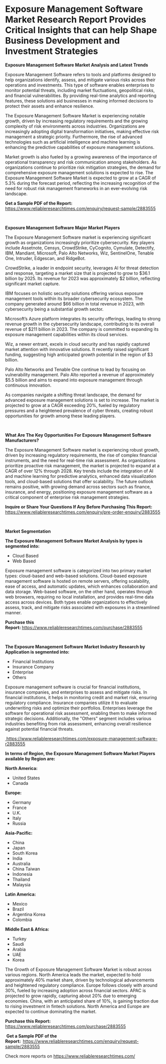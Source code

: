 <p><h1>Exposure Management Software Market Research Report Provides Critical Insights that can help Shape Business Development and Investment Strategies</h1></p><p><strong>Exposure Management Software Market Analysis and Latest Trends</strong></p>
<p><p>Exposure Management Software refers to tools and platforms designed to help organizations identify, assess, and mitigate various risks across their operations and investments. This type of software enables enterprises to monitor potential threats, including market fluctuations, geopolitical risks, and financial vulnerabilities. By providing real-time analytics and reporting features, these solutions aid businesses in making informed decisions to protect their assets and enhance resilience.</p><p>The Exposure Management Software Market is experiencing notable growth, driven by increasing regulatory requirements and the growing complexity of risk environments across industries. Organizations are increasingly adopting digital transformation initiatives, making effective risk management a strategic priority. Furthermore, the rise of advanced technologies such as artificial intelligence and machine learning is enhancing the predictive capabilities of exposure management solutions.</p><p>Market growth is also fueled by a growing awareness of the importance of operational transparency and risk communication among stakeholders. As organizations continue to prioritize risk mitigation strategies, the demand for comprehensive exposure management solutions is expected to rise. The Exposure Management Software Market is expected to grow at a CAGR of 5.3% during the forecast period, reflecting the increasing recognition of the need for robust risk management frameworks in an ever-evolving risk landscape.</p></p>
<p><strong>Get a Sample PDF of the Report:&nbsp;</strong> <a href="https://www.reliableresearchtimes.com/enquiry/request-sample/2883555?utm_campaign=2720&utm_medium=2&utm_source=Github&utm_content=ia&utm_term=13032025&utm_id=exposure-management-software">https://www.reliableresearchtimes.com/enquiry/request-sample/2883555</a></p>
<p>&nbsp;</p>
<p><strong>Exposure Management Software Major Market Players</strong></p>
<p><p>The Exposure Management Software market is experiencing significant growth as organizations increasingly prioritize cybersecurity. Key players include Assetnote, Censys, CrowdStrike, CyCognito, Cymulate, Detectify, IBM, Mandiant, Microsoft, Palo Alto Networks, Wiz, SentinelOne, Tenable One, Intruder, Edgescan, and RidgeBot.</p><p>CrowdStrike, a leader in endpoint security, leverages AI for threat detection and response, targeting a market size that is projected to grow to $36.1 billion by 2025. Its revenue for 2023 was approximately $2 billion, reflecting significant market capture.</p><p>IBM focuses on holistic security solutions offering various exposure management tools within its broader cybersecurity ecosystem. The company generated around $66 billion in total revenue in 2023, with cybersecurity being a substantial growth sector. </p><p>Microsoft’s Azure platform integrates its security offerings, leading to strong revenue growth in the cybersecurity landscape, contributing to its overall revenue of $211 billion in 2023. The company is committed to expanding its exposure management capabilities within its cloud services.</p><p>Wiz, a newer entrant, excels in cloud security and has rapidly captured market attention with innovative solutions. It recently raised significant funding, suggesting high anticipated growth potential in the region of $3 billion.</p><p>Palo Alto Networks and Tenable One continue to lead by focusing on vulnerability management. Palo Alto reported a revenue of approximately $5.5 billion and aims to expand into exposure management through continuous innovation.</p><p>As companies navigate a shifting threat landscape, the demand for advanced exposure management solutions is set to increase. The market is projected to grow at a CAGR exceeding 20%, fueled by regulatory pressures and a heightened prevalence of cyber threats, creating robust opportunities for growth among these leading players.</p></p>
<p>&nbsp;</p>
<p><strong>What Are The Key Opportunities For Exposure Management Software Manufacturers?</strong></p>
<p><p>The Exposure Management Software market is experiencing robust growth, driven by increasing regulatory requirements, the rise of complex financial instruments, and the need for real-time risk assessment. As organizations prioritize proactive risk management, the market is projected to expand at a CAGR of over 12% through 2028. Key trends include the integration of AI and machine learning for predictive analytics, enhanced data visualization tools, and cloud-based solutions that offer scalability. The future outlook remains positive, with growing demand across sectors such as finance, insurance, and energy, positioning exposure management software as a critical component of enterprise risk management strategies.</p></p>
<p><strong>Inquire or Share Your Questions If Any Before Purchasing This Report:</strong> <a href="https://www.reliableresearchtimes.com/enquiry/pre-order-enquiry/2883555?utm_campaign=2720&utm_medium=2&utm_source=Github&utm_content=ia&utm_term=13032025&utm_id=exposure-management-software">https://www.reliableresearchtimes.com/enquiry/pre-order-enquiry/2883555</a></p>
<p>&nbsp;</p>
<p><strong>Market Segmentation</strong></p>
<p><strong>The Exposure Management Software Market Analysis by types is segmented into:</strong></p>
<p><ul><li>Cloud Based</li><li>Web Based</li></ul></p>
<p><p>Exposure management software is categorized into two primary market types: cloud-based and web-based solutions. Cloud-based exposure management software is hosted on remote servers, offering scalability, ease of access, and automatic updates, which enhances collaboration and data storage. Web-based software, on the other hand, operates through web browsers, requiring no local installation, and provides real-time data access across devices. Both types enable organizations to effectively assess, track, and mitigate risks associated with exposures in a streamlined manner.</p></p>
<p><strong>Purchase this Report:&nbsp;</strong><a href="https://www.reliableresearchtimes.com/purchase/2883555?utm_campaign=2720&utm_medium=2&utm_source=Github&utm_content=ia&utm_term=13032025&utm_id=exposure-management-software">https://www.reliableresearchtimes.com/purchase/2883555</a></p>
<p>&nbsp;</p>
<p><strong>The Exposure Management Software Market Industry Research by Application is segmented into:</strong></p>
<p><ul><li>Financial Institutions</li><li>Insurance Company</li><li>Enterprise</li><li>Others</li></ul></p>
<p><p>Exposure management software is crucial for financial institutions, insurance companies, and enterprises to assess and mitigate risks. In financial institutions, it helps in monitoring credit and market risk, ensuring regulatory compliance. Insurance companies utilize it to evaluate underwriting risks and optimize their portfolios. Enterprises leverage the software for operational risk assessment, enabling them to make informed strategic decisions. Additionally, the "Others" segment includes various industries benefiting from risk assessment, enhancing overall resilience against potential financial threats.</p></p>
<p><a href="https://www.reliableresearchtimes.com/exposure-management-software-r2883555?utm_campaign=2720&utm_medium=2&utm_source=Github&utm_content=ia&utm_term=13032025&utm_id=exposure-management-software">&nbsp;https://www.reliableresearchtimes.com/exposure-management-software-r2883555</a></p>
<p><strong>In terms of Region, the Exposure Management Software Market Players available by Region are:</strong></p>
<p>
    <p> <strong> North America: </strong>
        <ul>
            <li>United States</li>
            <li>Canada</li>
        </ul>
        </p> 
    <p> <strong> Europe: </strong>
        <ul>
            <li>Germany</li>
            <li>France</li>
            <li>U.K.</li>
            <li>Italy</li>
            <li>Russia</li>
        </ul>
        </p> 
    <p> <strong> Asia-Pacific: </strong>
        <ul>
            <li>China</li>
            <li>Japan</li>
            <li>South Korea</li>
            <li>India</li>
            <li>Australia</li>
            <li>China Taiwan</li>
            <li>Indonesia</li>
            <li>Thailand</li>
            <li>Malaysia</li>
        </ul>
        </p> 
    <p> <strong> Latin America: </strong>
        <ul>
            <li>Mexico</li>
            <li>Brazil</li>
            <li>Argentina Korea</li>
            <li>Colombia</li>
        </ul>
        </p> 
    <p> <strong> Middle East & Africa: </strong>
        <ul>
            <li>Turkey</li>
            <li>Saudi</li>
            <li>Arabia</li>
            <li>UAE</li>
            <li>Korea</li>
        </ul>
    </p>
    </p>
<p><p>The Growth of Exposure Management Software Market is robust across various regions. North America leads the market, expected to hold approximately 40% market share, driven by technological advancements and heightened regulatory compliance. Europe follows closely with around 30%, fueled by increasing adoption across financial sectors. APAC is projected to grow rapidly, capturing about 20% due to emerging economies. China, with an anticipated share of 10%, is gaining traction due to rising investment in fintech solutions. North America and Europe are expected to continue dominating the market.</p></p>
<p><strong>Purchase this Report: </strong><a href="https://www.reliableresearchtimes.com/purchase/2883555?utm_campaign=2720&utm_medium=2&utm_source=Github&utm_content=ia&utm_term=13032025&utm_id=exposure-management-software">https://www.reliableresearchtimes.com/purchase/2883555</a></p>
<p>&nbsp;<strong>Get a Sample PDF of the Report:&nbsp;&nbsp;</strong><a href="https://www.reliableresearchtimes.com/enquiry/request-sample/2883555?utm_campaign=2720&utm_medium=2&utm_source=Github&utm_content=ia&utm_term=13032025&utm_id=exposure-management-software">https://www.reliableresearchtimes.com/enquiry/request-sample/2883555</a></p>
<p><strong></strong></p>
<p>Check more reports on <a href="https://www.reliableresearchtimes.com/?utm_campaign=2720&utm_medium=2&utm_source=Github&utm_content=ia&utm_term=13032025&utm_id=exposure-management-software">https://www.reliableresearchtimes.com/</a></p>